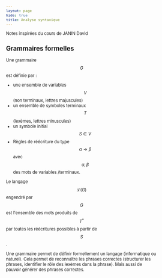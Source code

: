 ```yaml
---
layout: page
hide: true
title: Analyse syntaxique
---
```

<script type="text/javascript" async
  src="https://cdn.mathjax.org/mathjax/latest/MathJax.js?config=TeX-MML-AM_CHTML">
</script>

Notes inspirées du cours de JANIN David 

<style>
html {
 zoom: 0.80;
}
</style>

## Grammaires formelles 

Une grammaire $$G$$ est définie par : 
+ une ensemble de variables $$V$$ (non terminaux, lettres majuscules)
+ un ensemble de symboles terminaux $$T$$ (lexèmes, lettres minuscules)
+ un symbole initial $$S \in V$$ 
+ Règles de réécriture du type $$\alpha \rightarrow \beta$$ avec $$\alpha,
  \beta$$ des mots de variables /terminaux. 
  
Le langage $$\mathcal{L}(G)$$ engendré par $$G$$ est l'ensemble des mots
produits de $$T^\ast$$ par toutes les réécritures possibles à partir de $$S$$. 

Une grammaire permet de définir formellement un langage (informatique ou
naturel). Cela permet de reconnaître les phrases correctes (structurer les
phrases, identifier le rôle des lexèmes dans la phrase). Mais aussi de pouvoir
générer des phrases correctes.  

